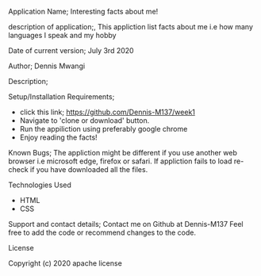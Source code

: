 Application Name;
Interesting facts about me!

description of application;,
This appliction list facts about me i.e how many languages I speak and my hobby

 Date of current version;
 July 3rd 2020

Author;
Dennis Mwangi


Description;

Setup/Installation Requirements;
* click this link; https://github.com/Dennis-M137/week1
* Navigate to 'clone or download' button.
* Run the appiliction using preferably google chrome
* Enjoy reading the facts!


Known Bugs;
The appliction might be different if you use another web browser i.e microsoft edge, firefox or safari. If appliction fails to load re-check if you have downloaded all the files.


Technologies Used
* HTML
* CSS

Support and contact details;
Contact me on Github at Dennis-M137
Feel free to add the code or recommend changes to the code.

License

Copyright (c) 2020 apache license